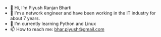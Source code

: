 - 👋 Hi, I’m Piyush Ranjan Bharti
- 👀 I'm a network engineer and have been working in the IT industry for about 7 years.
- 🌱 I’m currently learning Python and Linux
- 📫 How to reach me: bhar.piyush@gmail.com

<!---
PiyushRBharti/PiyushRBharti is a ✨ special ✨ repository because its `README.md` (this file) appears on your GitHub profile.
You can click the Preview link to take a look at your changes.
--->
